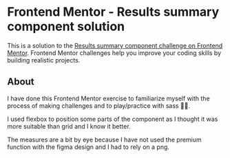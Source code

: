 # Frontend Mentor - Results summary component solution

This is a solution to the [Results summary component challenge on Frontend Mentor](https://www.frontendmentor.io/challenges/results-summary-component-CE_K6s0maV). Frontend Mentor challenges help you improve your coding skills by building realistic projects.

## About

I have done this Frontend Mentor exercise to familiarize myself with the process of making challenges and to play/practice with sass 💁‍♀️.

I used flexbox to position some parts of the component as I thought it was more suitable than grid and I know it better.

The measures are a bit by eye because I have not used the premium function with the figma design and I had to rely on a png.
